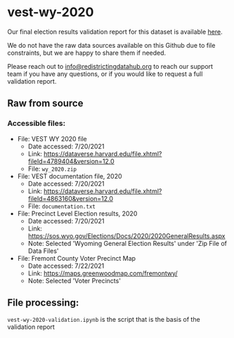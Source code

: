 # vest-wy-2020

Our final election results validation report for this dataset is available [here](https://redistrictingdatahub.org/dataset/vest-2020-wyoming-precinct-and-election-results/).

We do not have the raw data sources available on this Github due to file constraints, but we are happy to share them if needed. 

Please reach out to info@redistrictingdatahub.org to reach our support team if you have any questions, or if you would like to request a full validation report. 

## Raw from source

### Accessible files:

- File: VEST WY 2020 file
   - Date accessed: 7/20/2021
   - Link: https://dataverse.harvard.edu/file.xhtml?fileId=4789404&version=12.0
   - File: `wy_2020.zip`
- File: VEST documentation file, 2020
   - Date accessed: 7/20/2021
   - Link: https://dataverse.harvard.edu/file.xhtml?fileId=4863160&version=12.0
   - File: `documentation.txt`
- File: Precinct Level Election results, 2020
  - Date accessed: 7/20/2021
  - Link: https://sos.wyo.gov/Elections/Docs/2020/2020GeneralResults.aspx
  - Note: Selected 'Wyoming General Election Results' under 'Zip File of Data Files'
- File: Fremont County Voter Precinct Map
  - Date accessed: 7/22/2021
  - Link: https://maps.greenwoodmap.com/fremontwy/
  - Note: Selected 'Voter Precincts'
  
## File processing:

`vest-wy-2020-validation.ipynb` is the script that is the basis of the validation report
